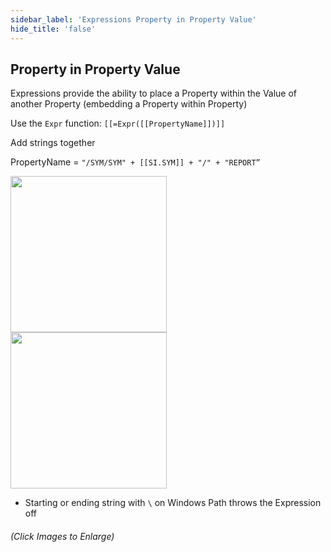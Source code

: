 ```yaml
---
sidebar_label: 'Expressions Property in Property Value'
hide_title: 'false'
---
```


## Property in Property Value 

Expressions provide the ability to place a Property within the Value of another Property (embedding a Property within Property)

Use the ```Expr``` function: ```[[=Expr([[PropertyName]])]]```

Add strings together
 
PropertyName = ```"/SYM/SYM" + [[SI.SYM]] + "/" + "REPORT”```

<a href="imgadvanced/ExpLetterFiles.png" target="_blank"><img src="imgadvanced/LetterSpecs.png" width="250"></img></a>  
<a href="imgadvanced/LetterSpecs.png" target="_blank"><img src="imgadvanced/LetterSpecs.png" width="250"></img></a>  


* Starting or ending string with ```\``` on Windows Path throws the Expression off

###### (Click Images to Enlarge)